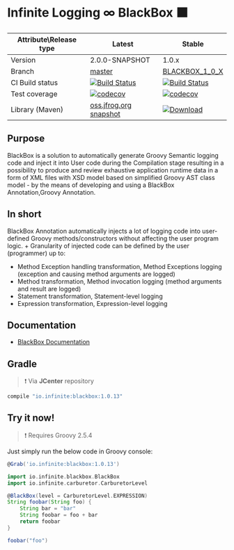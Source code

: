 # Infinite Logging ∞ BlackBox ⬛

|Attribute\Release type|Latest|Stable|
|----------------------|------|------|
|Version|2.0.0-SNAPSHOT|1.0.x|
|Branch|[master](https://github.com/INFINITE-TECHNOLOGY/BLACKBOX)|[BLACKBOX_1_0_X](https://github.com/INFINITE-TECHNOLOGY/BLACKBOX/tree/BLACKBOX_1_0_X)|
|CI Build status|[![Build Status](https://travis-ci.com/INFINITE-TECHNOLOGY/BLACKBOX.svg?branch=master)](https://travis-ci.com/INFINITE-TECHNOLOGY/BLACKBOX)|[![Build Status](https://travis-ci.com/INFINITE-TECHNOLOGY/BLACKBOX.svg?branch=BLACKBOX_1_0_X)](https://travis-ci.com/INFINITE-TECHNOLOGY/BLACKBOX)|
|Test coverage|[![codecov](https://codecov.io/gh/INFINITE-TECHNOLOGY/BLACKBOX/branch/master/graphs/badge.svg)](https://codecov.io/gh/INFINITE-TECHNOLOGY/BLACKBOX/branch/master/graphs)|[![codecov](https://codecov.io/gh/INFINITE-TECHNOLOGY/BLACKBOX/branch/BLACKBOX_1_0_X/graphs/badge.svg)](https://codecov.io/gh/INFINITE-TECHNOLOGY/BLACKBOX/branch/BLACKBOX_1_0_X/graphs)|
|Library (Maven)|[oss.jfrog.org snapshot](https://oss.jfrog.org/artifactory/webapp/#/artifacts/browse/tree/General/oss-snapshot-local/io/infinite/blackbox/2.0.0-SNAPSHOT)|[ ![Download](https://api.bintray.com/packages/infinite-technology/m2/blackbox/images/download.svg) ](https://bintray.com/infinite-technology/m2/blackbox/_latestVersion)|

## Purpose
BlackBox is a solution to automatically generate Groovy Semantic logging code and inject it into User code during the Compilation stage resulting in a possibility to produce and review exhaustive application runtime data in a form of XML files with XSD model based on simplified Groovy AST class model - by the means of developing and using a BlackBox Annotation,Groovy Annotation.

## In short
BlackBox Annotation automatically injects a lot of logging code into user-defined Groovy methods/constructors without affecting the user program logic. +
Granularity of injected code can be defined by the user (programmer) up to:

* Method Exception handling transformation, Method Exceptions logging (exception and causing method arguments are logged)
* Method transformation, Method invocation logging (method arguments and result are logged)
* Statement transformation, Statement-level logging
* Expression transformation, Expression-level logging

## Documentation

* [BlackBox Documentation](https://github.com/INFINITE-TECHNOLOGY/BLACKBOX/wiki)

## Gradle

> ❗ Via **JCenter** repository

```groovy
compile "io.infinite:blackbox:1.0.13"
```

## Try it now!

> ❗ Requires Groovy 2.5.4

Just simply run the below code in Groovy console:

```groovy
@Grab('io.infinite:blackbox:1.0.13')

import io.infinite.blackbox.BlackBox
import io.infinite.carburetor.CarburetorLevel

@BlackBox(level = CarburetorLevel.EXPRESSION)
String foobar(String foo) {
    String bar = "bar"
    String foobar = foo + bar
    return foobar
}

foobar("foo")
```
